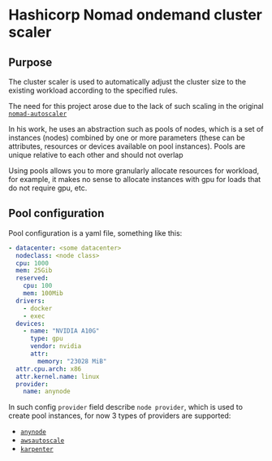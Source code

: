# Hashicorp Nomad ondemand cluster scaler

## Purpose
The cluster scaler is used to automatically adjust the cluster size to the existing workload according to the specified rules. 

The need for this project arose due to the lack of such scaling in the original [`nomad-autoscaler`](https://github.com/hashicorp/nomad-autoscaler)

In his work, he uses an abstraction such as pools of nodes, which is a set of instances (nodes) combined by one or more parameters (these can be attributes, resources or devices available on pool instances). Pools are unique relative to each other and should not overlap

Using pools allows you to more granularly allocate resources for workload, for example, it makes no sense to allocate instances with gpu for loads that do not require gpu, etc.

## Pool configuration
Pool configuration is a yaml file, something like this: 
```yaml
- datacenter: <some datacenter>
  nodeclass: <node class> 
  cpu: 1000
  mem: 25Gib
  reserved:
    cpu: 100
    mem: 100Mib
  drivers:
    - docker
    - exec
  devices:
    - name: "NVIDIA A10G"
      type: gpu
      vendor: nvidia
      attr:
        memory: "23028 MiB"
  attr.cpu.arch: x86
  attr.kernel.name: linux
  provider:
    name: anynode
```

In such config `provider` field describe `node provider`, which is used to create pool instances, for now 3 types of providers are supported:
  * [`anynode`](./provider.anynode.md)
  * [`awsautoscale`](./provider.awsautoscale.md)
  * [`karpenter`](./provider.karpenter.md)
